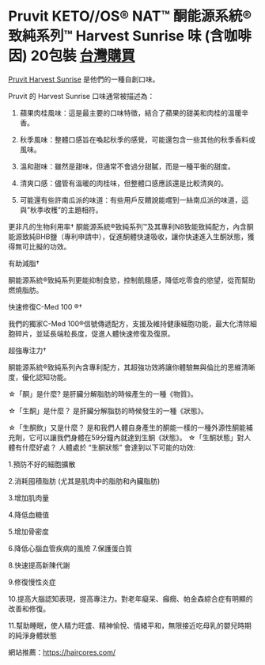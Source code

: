 # Pruvit KETO//OS® NAT™ 酮能源系統® 致純系列™ Harvest Sunrise 味 (含咖啡因) 20包裝   [台灣購買](https://haircores.com/)
 


[Pruvit Harvest Sunrise](https://haircores.com/product/pruvit-keto-os-nat-%e9%85%ae%e8%83%bd%e6%ba%90%e7%b3%bb%e7%b5%b1-%e8%87%b4%e7%b4%94%e7%b3%bb%e5%88%97-harvest-sunrise-%e5%91%b3-%e5%90%ab%e5%92%96%e5%95%a1%e5%9b%a0-20/) 是他們的一種自創口味。

Pruvit 的 Harvest Sunrise 口味通常被描述為：
1. 蘋果肉桂風味：這是最主要的口味特徵，結合了蘋果的甜美和肉桂的溫暖辛香。

2. 秋季風味：整體口感旨在喚起秋季的感覺，可能還包含一些其他的秋季香料或風味。

3. 溫和甜味：雖然是甜味，但通常不會過分甜膩，而是一種平衡的甜度。

4. 清爽口感：儘管有溫暖的肉桂味，但整體口感應該還是比較清爽的。

5. 可能還有些許南瓜派的味道：有些用戶反饋說能嚐到一絲南瓜派的味道，這與”秋季收穫”的主題相符。

更非凡的生物利用率†
酮能源系統®致純系列™及其專利N8致能致純配方，內含酮能源致純BHB鹽（專利申請中），促進酮體快速吸收，讓你快速進入生酮狀態，獲得無可比擬的功效。

有助減脂†

酮能源系統®致純系列更能抑制食慾，控制飢餓感，降低吃零食的慾望，從而幫助燃燒脂肪。

快速修復C-Med 100 ®†

我們的獨家C-Med 100®信號傳遞配方，支援及維持健康細胞功能，最大化清除細胞碎片，並延長端粒長度，促進人體快速修復及復原。

超強專注力†

酮能源系統®致純系列內含專利配方，其超強功效將讓你體驗無與倫比的思維清晰度，優化認知功能。

☆「酮」是什麼? 是肝臟分解脂肪的時候產生的一種《物質》。

☆「生酮」是什麼？ 是肝臟分解脂肪的時候發生的一種《狀態》。

☆「生酮飲」又是什麼？ 是和我們人體自身產生的酮能一樣的一種外源性酮能補充劑，它可以讓我們身體在59分鐘內就達到生酮《狀態》。
☆「生酮狀態」對人體有什麼好處？ 人體處於 “生酮狀態” 會達到以下可能的功效:

1.預防不好的細胞擴散

2.消耗囤積脂肪 (尤其是肌肉中的脂肪和內臟脂肪)

3.增加肌肉量

4.降低血糖值

5.增加骨密度

6.降低心腦血管疾病的風險 7.保護蛋白質

8.快速提高新陳代謝

9.修復慢性炎症

10.提高大腦認知表現，提高專注力。對老年癡呆、癲癇、帕金森綜合症有明顯的改善和修復。

11.幫助睡眠，️使人精力旺盛、精神愉悅、情緒平和，無限接近吃母乳的嬰兒時期的純淨身體狀態


網站推薦：https://haircores.com/
